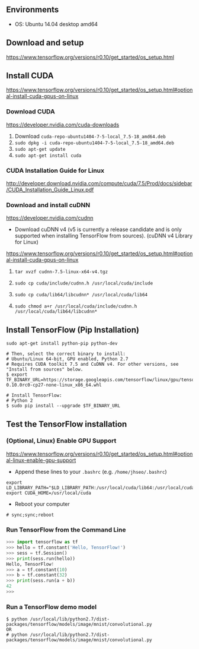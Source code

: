 
## Environments
* OS: Ubuntu 14.04 desktop amd64


## Download and setup
https://www.tensorflow.org/versions/r0.10/get_started/os_setup.html

## Install CUDA
https://www.tensorflow.org/versions/r0.10/get_started/os_setup.html#optional-install-cuda-gpus-on-linux

### Download CUDA
https://developer.nvidia.com/cuda-downloads

1. Download `cuda-repo-ubuntu1404-7-5-local_7.5-18_amd64.deb`
2. `sudo dpkg -i cuda-repo-ubuntu1404-7-5-local_7.5-18_amd64.deb`
3. `sudo apt-get update`
4. `sudo apt-get install cuda`

### CUDA Installation Guide for Linux
http://developer.download.nvidia.com/compute/cuda/7.5/Prod/docs/sidebar/CUDA_Installation_Guide_Linux.pdf

### Download and install cuDNN
https://developer.nvidia.com/cudnn

* Download cuDNN v4 (v5 is currently a release candidate and is only supported when installing TensorFlow from sources).
(cuDNN v4 Library for Linux)

https://www.tensorflow.org/versions/r0.10/get_started/os_setup.html#optional-install-cuda-gpus-on-linux

1. `tar xvzf cudnn-7.5-linux-x64-v4.tgz`

2. `sudo cp cuda/include/cudnn.h /usr/local/cuda/include`

3. `sudo cp cuda/lib64/libcudnn* /usr/local/cuda/lib64`

4. `sudo chmod a+r /usr/local/cuda/include/cudnn.h /usr/local/cuda/lib64/libcudnn*`

## Install TensorFlow (Pip Installation)
`sudo apt-get install python-pip python-dev`

```Shell
# Then, select the correct binary to install:
# Ubuntu/Linux 64-bit, GPU enabled, Python 2.7
# Requires CUDA toolkit 7.5 and CuDNN v4. For other versions, see "Install from sources" below.
$ export TF_BINARY_URL=https://storage.googleapis.com/tensorflow/linux/gpu/tensorflow-0.10.0rc0-cp27-none-linux_x86_64.whl

# Install TensorFlow:
# Python 2
$ sudo pip install --upgrade $TF_BINARY_URL
```

## Test the TensorFlow installation

### (Optional, Linux) Enable GPU Support

https://www.tensorflow.org/versions/r0.10/get_started/os_setup.html#optional-linux-enable-gpu-support

* Append these lines to your `.bashrc` (e.g. `/home/jhseo/.bashrc`)
```Shell
export LD_LIBRARY_PATH="$LD_LIBRARY_PATH:/usr/local/cuda/lib64:/usr/local/cuda/extras/CUPTI/lib64"
export CUDA_HOME=/usr/local/cuda
```

* Reboot your computer

`# sync;sync;reboot`

### Run TensorFlow from the Command Line
```Python
>>> import tensorflow as tf
>>> hello = tf.constant('Hello, TensorFlow!')
>>> sess = tf.Session()
>>> print(sess.run(hello))
Hello, TensorFlow!
>>> a = tf.constant(10)
>>> b = tf.constant(32)
>>> print(sess.run(a + b))
42
>>>
```

### Run a TensorFlow demo model
```Shell
$ python /usr/local/lib/python2.7/dist-packages/tensorflow/models/image/mnist/convolutional.py
OR
# python /usr/local/lib/python2.7/dist-packages/tensorflow/models/image/mnist/convolutional.py
```
